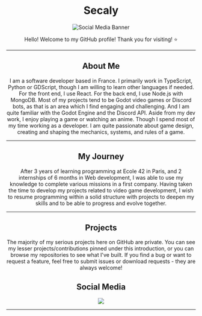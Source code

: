 <h1 align="center">Secaly</h1>
<p align="center">
  <img src="https://static.codingame.com/servlet/fileservlet?id=90721809823342&format=profile_banner" alt="Social Media Banner" />
</p>
<p align="center">
Hello! Welcome to my GitHub profile! Thank you for visiting! ⭐
</p>
<hr />
<h2 align="center">About Me </h2>
<p align="center">
I am a software developer based in France. I primarily work in TypeScript, Python or GDScript, though I am willing to learn other languages if needed. For the front end, I use React. For the back end, I use Node.js with MongoDB. Most of my projects tend to be Godot video games or Discord bots, as that is an area which I find engaging and challenging. And I am quite familiar with the Godot Engine and the Discord API. Aside from my dev work, I enjoy playing a game or watching an anime. Though I spend most of my time working as a developer. I am quite passionate about game design, creating and shaping the mechanics, systems, and rules of a game.
</p>
<hr />
<h2 align="center">My Journey</h2>
<p align="center">
After 3 years of learning programming at Ecole 42 in Paris, and 2 internships of 6 months in Web development, I was able to use my knowledge to complete various missions in a first company. 
Having taken the time to develop my projects related to video game development, I wish to resume programming within a solid structure with projects to deepen my skills and to be able to progress and evolve together.
</p>
<hr />
<h2 align="center">Projects</h2>
<p align="center">
The majority of my serious projects here on GitHub are private. You can see my lesser projects/contributions pinned under this introduction, or you can browse my repositories to see what I've built. If you find a bug or want to request a feature, feel free to submit issues or download requests - they are always welcome!
</p>
<h2 align="center">Social Media</h2>
<p align="center">
<a href="https://www.linkedin.com/in/kevin-ledieu-938446aa" target="_blank"><img src="https://img.shields.io/badge/LinkedIn-Kevin%20Ledieu-purple?logo=linkedin&logoColor=blue&color=blue" /></a>
</p>
<hr />

